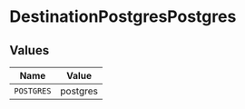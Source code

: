 # DestinationPostgresPostgres


## Values

| Name       | Value      |
| ---------- | ---------- |
| `POSTGRES` | postgres   |